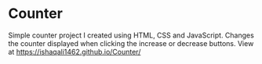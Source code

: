 # Counter

Simple counter project I created using HTML, CSS and JavaScript. Changes the counter displayed when clicking the increase or decrease buttons.
View at https://ishaqali1462.github.io/Counter/
